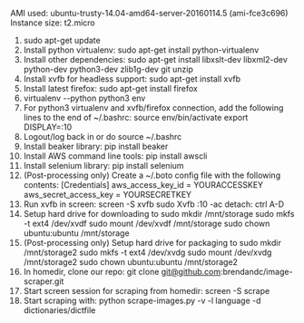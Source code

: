 AMI used: ubuntu-trusty-14.04-amd64-server-20160114.5 (ami-fce3c696)
Instance size: t2.micro

1. sudo apt-get update
2. Install python virtualenv: sudo apt-get install python-virtualenv
3. Install other dependencies: sudo apt-get install libxslt-dev libxml2-dev python-dev python3-dev zlib1g-dev git unzip
4. Install xvfb for headless support: sudo apt-get install xvfb
5. Install latest firefox: sudo apt-get install firefox
6. virtualenv --python python3 env
7. For python3 virtualenv and xvfb/firefox connection, add the following lines to the end of ~/.bashrc: 
source env/bin/activate
export DISPLAY=:10
8. Logout/log back in or do source ~/.bashrc
9. Install beaker library: pip install beaker
10. Install AWS command line tools: pip install awscli
11. Install selenium library: pip install selenium
12. (Post-processing only) Create a ~/.boto config file with the following contents:
[Credentials]
aws_access_key_id = YOURACCESSKEY
aws_secret_access_key = YOURSECRETKEY
13. Run xvfb in screen: 
screen -S xvfb
sudo Xvfb :10 -ac
detach: ctrl A-D
14. Setup hard drive for downloading to
sudo mkdir /mnt/storage
sudo mkfs -t ext4 /dev/xvdf
sudo mount /dev/xvdf /mnt/storage
sudo chown ubuntu:ubuntu /mnt/storage
15. (Post-processing only) Setup hard drive for packaging to
sudo mkdir /mnt/storage2
sudo mkfs -t ext4 /dev/xvdg
sudo mount /dev/xvdg /mnt/storage2
sudo chown ubuntu:ubuntu /mnt/storage2
16. In homedir, clone our repo: git clone git@github.com:brendandc/image-scraper.git
17. Start screen session for scraping from homedir: screen -S scrape
18. Start scraping with: python scrape-images.py -v -l language -d dictionaries/dictfile
